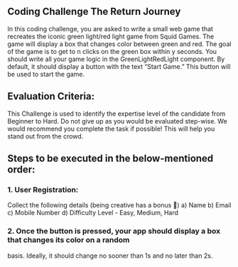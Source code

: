 ## Coding Challenge The Return Journey

In this coding challenge, you are asked to write a small web game that recreates the iconic
green light/red light game from Squid Games. The game will display a box that changes color
between green and red. The goal of the game is to get to n clicks on the green box within y
seconds.
You should write all your game logic in the GreenLightRedLight component. By default, it should
display a button with the text “Start Game.” This button will be used to start the game.

## Evaluation Criteria:
This Challenge is used to identify the expertise level of the candidate from Beginner to Hard. Do
not give up as you would be evaluated step-wise. We would recommend you complete the task
if possible! This will help you stand out from the crowd.

## Steps to be executed in the below-mentioned order:

### 1. User Registration:

Collect the following details (being creative has a bonus 🙂)
a) Name
b) Email
c) Mobile Number
d) Difficulty Level - Easy, Medium, Hard

### 2. Once the button is pressed, your app should display a box that changes its color on a random
basis. Ideally, it should change no sooner than 1s and no later than 2s.